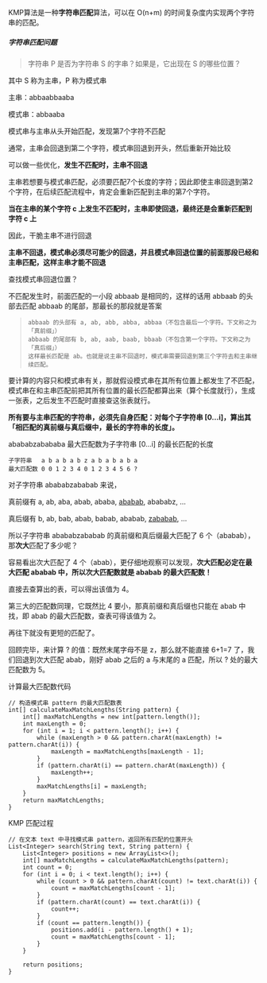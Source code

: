 KMP算法是一种**字符串匹配**算法，可以在 O(n+m) 的时间复杂度内实现两个字符串的匹配。

##### 字符串匹配问题

> 字符串 P 是否为字符串 S 的字串？如果是，它出现在 S 的哪些位置？

其中 S 称为主串，P 称为模式串

主串：abbaabbaaba

模式串：abbaaba

模式串与主串从头开始匹配，发现第7个字符不匹配

通常，主串会回退到第二个字符，模式串回退到开头，然后重新开始比较



可以做一些优化，**发生不匹配时，主串不回退**

主串若想要与模式串匹配，必须要匹配7个长度的字符；因此即使主串回退到第2个字符，在后续匹配流程中，肯定会重新匹配到主串的第7个字符。

**当在主串的某个字符 c 上发生不匹配时，主串即使回退，最终还是会重新匹配到字符 c 上**

因此，干脆主串不进行回退

**主串不回退，模式串必须尽可能少的回退，并且模式串回退位置的前面那段已经和主串匹配，这样主串才能不回退**



查找模式串回退位置？

不匹配发生时，前面匹配的一小段 abbaab 是相同的，这样的话用 abbaab 的头部去匹配 abbaab 的尾部，那最长的那段就是答案

> ```text
> abbaab 的头部有 a, ab, abb, abba, abbaa（不包含最后一个字符。下文称之为「真前缀」）
> abbaab 的尾部有 b, ab, aab, baab, bbaab（不包含第一个字符。下文称之为「真后缀」）
> 这样最长匹配是 ab。也就是说主串不回退时，模式串需要回退到第三个字符去和主串继续匹配。
> ```

要计算的内容只和模式串有关，那就假设模式串在其所有位置上都发生了不匹配，模式串在和主串匹配前把其所有位置的最长匹配都算出来（算个长度就行），生成一张表，之后发生不匹配时直接查这张表就行。

**所有要与主串匹配的字符串，必须先自身匹配：对每个子字符串 [0...i]，算出其「相匹配的真前缀与真后缀中，最长的字符串的长度」。**

abababzabababa 最大匹配数为子字符串 [0...i] 的最长匹配的长度

```
子字符串　 a b a b a b z a b a b a b a
最大匹配数 0 0 1 2 3 4 0 1 2 3 4 5 6 ?
```

对子字符串 abababzababab 来说，

真前缀有 a, ab, aba, abab, ababa, [ababab](https://www.zhihu.com/search?q=ababab&search_source=Entity&hybrid_search_source=Entity&hybrid_search_extra={"sourceType"%3A"answer"%2C"sourceId"%3A37475572}), abababz, ...

真后缀有 b, ab, bab, abab, babab, ababab, [zababab](https://www.zhihu.com/search?q=zababab&search_source=Entity&hybrid_search_source=Entity&hybrid_search_extra={"sourceType"%3A"answer"%2C"sourceId"%3A37475572}), ...

所以子字符串 abababzababab 的真前缀和真后缀最大匹配了 6 个（ababab），那**次大**匹配了多少呢？

容易看出次大匹配了 4 个（abab），更仔细地观察可以发现，**次大匹配必定在最大匹配 ababab 中，所以次大匹配数就是 ababab 的最大匹配数！**

直接去查算出的表，可以得出该值为 4。

第三大的匹配数同理，它既然比 4 要小，那真前缀和真后缀也只能在 abab 中找，即 abab 的最大匹配数，查表可得该值为 2。

再往下就没有更短的匹配了。

回顾完毕，来计算 ? 的值：既然末尾字母不是 z，那么就不能直接 6+1=7 了，我们回退到次大匹配 abab，刚好 abab 之后的 a 与末尾的 a 匹配，所以 ? 处的最大匹配数为 5。

计算最大匹配数代码

```
// 构造模式串 pattern 的最大匹配数表
int[] calculateMaxMatchLengths(String pattern) {
	int[] maxMatchLengths = new int[pattern.length()];
	int maxLength = 0;
	for (int i = 1; i < pattern.length(); i++) {
		while (maxLength > 0 && pattern.charAt(maxLength) != pattern.charAt(i)) {
			maxLength = maxMatchLengths[maxLength - 1];
		}
		if (pattern.charAt(i) == pattern.charAt(maxLength)) {
			maxLength++;
		}
		maxMatchLengths[i] = maxLength;
	}
	return maxMatchLengths;
}
```

KMP 匹配过程

```
// 在文本 text 中寻找模式串 pattern，返回所有匹配的位置开头
List<Integer> search(String text, String pattern) {
	List<Integer> positions = new ArrayList<>();
	int[] maxMatchLengths = calculateMaxMatchLengths(pattern);
	int count = 0;
	for (int i = 0; i < text.length(); i++) {
		while (count > 0 && pattern.charAt(count) != text.charAt(i)) {
            count = maxMatchLengths[count - 1];
        }
        if (pattern.charAt(count) == text.charAt(i)) {
            count++;
        }
        if (count == pattern.length()) {
            positions.add(i - pattern.length() + 1);
            count = maxMatchLengths[count - 1];
        }
	}
	
	return positions;
}
```

